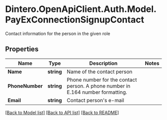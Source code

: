 # Dintero.OpenApiClient.Auth.Model.PayExConnectionSignupContact
Contact information for the person in the given role

## Properties

Name | Type | Description | Notes
------------ | ------------- | ------------- | -------------
**Name** | **string** | Name of the contact person | 
**PhoneNumber** | **string** | Phone number for the contact person. A phone number in E.164 number formatting.  | 
**Email** | **string** | Contact person&#39;s e-mail | 

[[Back to Model list]](../README.md#documentation-for-models) [[Back to API list]](../README.md#documentation-for-api-endpoints) [[Back to README]](../README.md)

